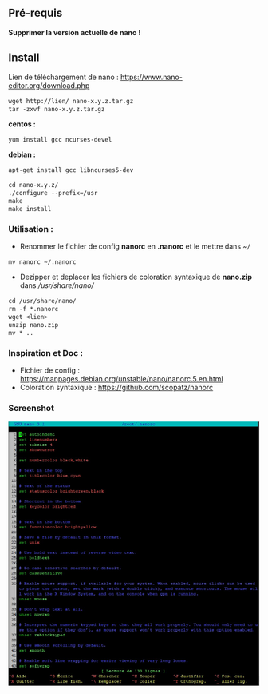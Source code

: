 ## Pré-requis

**Supprimer la version actuelle de nano !**

## Install

Lien de téléchargement de nano : https://www.nano-editor.org/download.php

``` 
wget http://lien/ nano-x.y.z.tar.gz 
tar -zxvf nano-x.y.z.tar.gz
``` 

**centos :**
``` 
yum install gcc ncurses-devel
``` 

**debian :**
``` 
apt-get install gcc libncurses5-dev
``` 

``` 
cd nano-x.y.z/
./configure --prefix=/usr
make
make install
``` 

### Utilisation :

- Renommer le fichier de config **nanorc** en **.nanorc** et le mettre dans <i>~/</i>
```
mv nanorc ~/.nanorc
```
- Dezipper et deplacer les fichiers de coloration syntaxique de **nano.zip** dans <i>/usr/share/nano/</i> 
```
cd /usr/share/nano/
rm -f *.nanorc
wget <lien>
unzip nano.zip
mv * ..
```
### Inspiration et Doc :

- Fichier de config : https://manpages.debian.org/unstable/nano/nanorc.5.en.html 
- Coloration syntaxique : https://github.com/scopatz/nanorc 
 
### Screenshot

<img src="looking.jpg">
